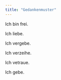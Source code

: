 ```yaml
---
title: "Gedankenmuster"
---
```


Ich bin frei.

Ich liebe. 

Ich vergebe.

Ich verzeihe.

Ich vetraue.

Ich gebe.